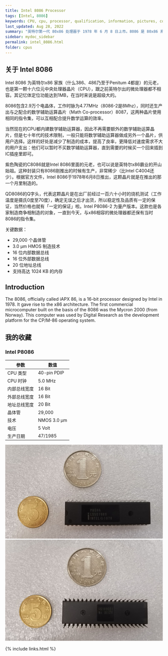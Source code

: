 ```yaml
---
title: Intel 8086 Processor
tags: [Intel, 8086]
keywords: CPU, cpu, processor, qualification, information, pictures, core, frequency, chip packaging, packaging, cpu info, x86, collection, amd, cyrix, harris, ibm, idt, iit, intel, motorola, nec, sgs, sgs-thomson, siemens, ST, signetics, mhs, ti, texas instruments, ulsi, umc, weitek, zilog, 808x, 8085, 8088, 8086, 80188, 80186, 80286, 286, 80386, 386, i386, Am386, 386sx, 386dx, 486, i486, 586, 486sx, 486dx, overdrive, 487, pentium, 586, 5x86, 386dlc, 386slc, 486dx2, mmx, ppro, pentium-pro, pro, athlon, duron, z80, dirk oppelt, dirk, oppelt, engineering, sample, samples
last_updated: Aug 28, 2022
summary: "英特尔第一代 80x86 处理器于 1978 年 6 月 8 日上市。8086 是 80x86 系列的始祖，其架构至今仍在无数代处理器中使用。8086 是一个完整的 16 位微处理器，因为内部和外部总线均为 16 位宽。"
sidebar: mydoc_sidebar
permalink: intel_8086.html
folder: cpus
---
```


## 关于 Intel 8086

 Intel 8086 为英特尔x86 家族（什么386、486乃至于Penitum 4都是）的元老，也是第一颗十六位元中央处理器晶片（CPU），跟之前英特尔出的微处理器都不相容。其记忆体定位功能达到1MB，在当时来说是超级大的。
 
 8086包含2.9万个电晶体，工作时脉为4.77MHz（8086-2是8Mhz），同时还生产出与之配合的数学辅助运算晶片（Math Co-processor）8087，这两种晶片使用相同的指令集，可以互相配合提升数学运算的效率。
 
 当然现在的CPU都内建数学辅助运算器，因此不再需要额外的数学辅助运算晶片，但是七十年代的技术限制，一般只能将数学辅助运算器做成另外一个晶片，供用户选择。这样的好处是减少了制造的成本，提高了良率，更降低对速度需求不大的用户支出：他们可以暂时不买数学辅助运算器，直到需要的时候买一个回来插到IC插座里即可。
 
 紫色陶瓷的C8086就是Intel 8086里面的元老，也可以说是英特尔x86霸业的开山始祖。这种封装只有8086刚推出的时候有生产，非常稀少（比Intel C4004还少）。根据官方文件，Intel 8086于1978年6月8日推出，这颗晶片就是在推出的那一个月里制造的。
 
 QD8086的Q字头，代表这颗晶片是在出厂前经过一百六十小时的烧机测试（工作温度是摄氏0度至70度），确定无误之后才出货，所以稳定性及品质有一定的保证，当然价格也就有「一定的保证」啦。Intel P8086-2 为量产版本。这款也是各家制造商争相制造的对象，一直到今天，与x86相容的微处理器都还保有当时8086的指令集。

关键数据：
- 29,000 个晶体管
- 3.0 µm HMOS 制造技术
- 16 位内部数据总线
- 16 位外部数据总线
- 20 位地址总线
- 支持高达 1024 KB 的内存

## Introduction

The 8086, officially called iAPX 86, is a 16-bit processor designed by Intel in 1978. It gave rise to the x86 architecture. The first commercial microcomputer built on the basis of the 8086 was the Mycron 2000 (from Norway). This computer was used by Digital Research as the development platform for the CP/M-86 operating system.

## 我的收藏

### Intel P8086

| 参数 | 数值 |
| ------ | ------ |
| CPU 类型 | 40-pin PDIP |
| CPU 时钟 | 5.0 MHz |
| 内部总线宽度 | 16 Bit |
| 外部总线宽度 | 16 Bit |
| 地址总线宽度 | 20 Bit |
| 晶体管 | 29,000 |
| 技术 | NMOS 3.0 µm |
| 电压 | 5 Volt |
| 生产日期 | 47/1985 |

![Intel-P8086 正面](/images/cpus/Intel/Intel_P8086_1.jpg)
![Intel-P8086 反面](/images/cpus/Intel/Intel_P8086_2.jpg)

{% include links.html %}
